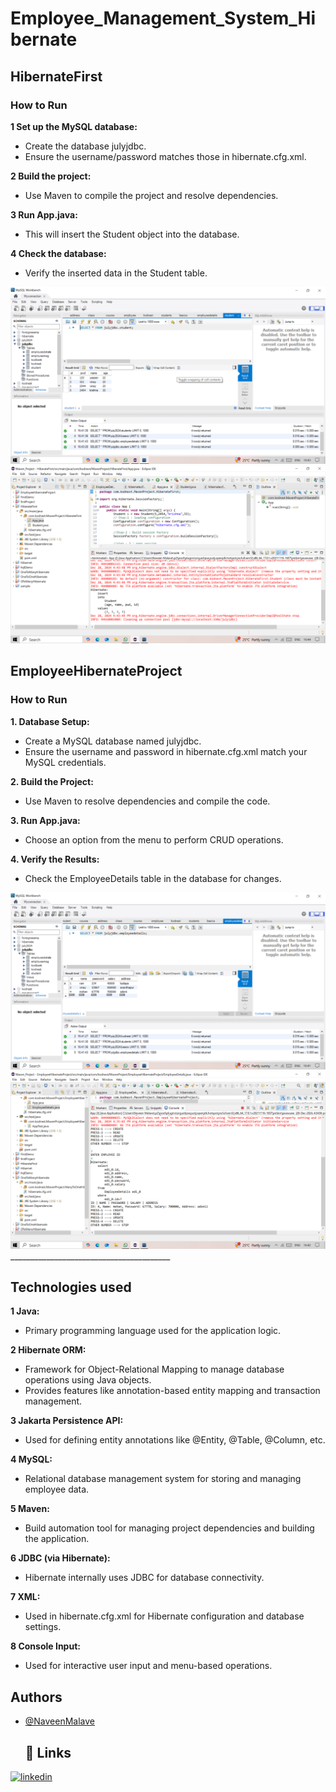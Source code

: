 # Employee_Management_System_Hibernate
## HibernateFirst
### How to Run
**1 Set up the MySQL database:**
- Create the database julyjdbc.
- Ensure the username/password matches those in hibernate.cfg.xml.
  
**2 Build the project:**
- Use Maven to compile the project and resolve dependencies.
  
**3 Run App.java:**
- This will insert the Student object into the database.
  
**4 Check the database:**
- Verify the inserted data in the Student table.
<img src=" https://github.com/NaveenMalave/Employee_Management_System_Hibernate/blob/main/Images/HibernateFirst%20MySQL.png">
<img src="https://github.com/NaveenMalave/Employee_Management_System_Hibernate/blob/main/Images/HibernateFirst%20Eclipse.png ">

## EmployeeHibernateProject
### How to Run

**1.	Database Setup:**
- Create a MySQL database named julyjdbc.
- Ensure the username and password in hibernate.cfg.xml match your MySQL credentials.
  
**2.	Build the Project:**
- Use Maven to resolve dependencies and compile the code.
  
**3.	Run App.java:**
- 	Choose an option from the menu to perform CRUD operations.
  
**4.	Verify the Results:**
- 	Check the EmployeeDetails table in the database for changes.
  
  <img src="https://github.com/NaveenMalave/Employee_Management_System_Hibernate/blob/main/Images/EmployeeHibernate_MySQL.png">
  
  <img src=" https://github.com/NaveenMalave/Employee_Management_System_Hibernate/blob/main/Images/EmployeeHibernate_Eclipse.png">
________________________________________

## Technologies used
**1 Java:**
- Primary programming language used for the application logic.
  
**2 Hibernate ORM:**
- Framework for Object-Relational Mapping to manage database operations using Java objects.
- Provides features like annotation-based entity mapping and transaction management.
  
**3 Jakarta Persistence API:**
- Used for defining entity annotations like @Entity, @Table, @Column, etc.

**4 MySQL:**
- Relational database management system for storing and managing employee data.

**5 Maven:**
- Build automation tool for managing project dependencies and building the application.

**6 JDBC (via Hibernate):**
- Hibernate internally uses JDBC for database connectivity.

**7 XML:**
- Used in hibernate.cfg.xml for Hibernate configuration and database settings.

**8 Console Input:**
- Used for interactive user input and menu-based operations.
  
 ## Authors

- [@NaveenMalave](https://github.com/NaveenMalave)
  ## 🔗 Links

[![linkedin](https://img.shields.io/badge/linkedin-0A66C2?style=for-the-badge&logo=linkedin&logoColor=white)](https://www.linkedin.com/in/navanishwara-rao-malave-4ab6ba247)
